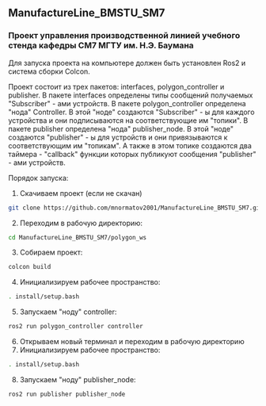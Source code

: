 ## ManufactureLine_BMSTU_SM7
### Проект управления производственной линией учебного стенда кафедры СМ7 МГТУ им. Н.Э. Баумана
Для запуска проекта на компьютере должен быть установлен Ros2 и система сборки Colcon.  
  
  Проект состоит из трех пакетов: interfaces, polygon_controller и publisher. В пакете interfaces определены типы сообщений
получаемых "Subscriber" - ами устройств. В пакете polygon_controller определена "нода" Controller.
В этой "ноде" создаются "Subscriber" - ы для каждого устройства и они подписываются на соответствующие им "топики".
В пакете publisher определена "нода" publisher_node. В этой "ноде" создаются "publisher" - ы для устройств и они привязываются
к соответствующим им "топикам". А также в этом топике создаются два таймера - "callback" функции которых публикуют сообщения "publisher" - ами устройств.  
  
  Порядок запуска:
  1. Скачиваем проект (если не скачан)
  ```bash
  git clone https://github.com/mnormatov2001/ManufactureLine_BMSTU_SM7.git
  ```
  2. Переходим в рабочую директорию:
  ```bash
  cd ManufactureLine_BMSTU_SM7/polygon_ws
  ```
  3. Собираем проект:
  ```bash
  colcon build
  ```
  4. Инициализируем рабочее пространство:
  ```bash
  . install/setup.bash
  ```
  5. Запускаем "ноду" controller:
  ```bash
  ros2 run polygon_controller controller
  ```
  6. Открываем новый терминал и переходим в рабочую директорию
  7. Инициализируем рабочее пространство:
  ```bash
  . install/setup.bash
  ```
  8. Запускаем "ноду" publisher_node:
  ```bash
  ros2 run publisher publisher_node
  ```
